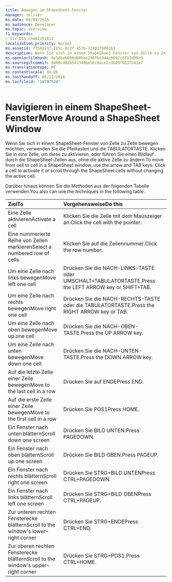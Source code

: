 ```yaml
---
title: Bewegen im ShapeSheet-Fenster
manager: soliver
ms.date: 03/09/2015
ms.audience: Developer
ms.topic: overview
f1_keywords:
- Vis_DSS.chm82251812
localization_priority: Normal
ms.assetid: f750223f-165c-8c2f-457b-724817b062b3
description: Wenn Sie sich in einem ShapeSheet-Fenster von Zelle zu Zelle bewegen möchten, verwenden Sie die Pfeiltasten und die TABULATORTASTE. Klicken Sie in eine Zelle, um diese zu aktivieren, oder führen Sie einen Bildlauf durch die ShapeSheet-Zellen aus, ohne die aktive Zelle zu ändern.
ms.openlocfilehash: 0e58ba66b6d086ee296fbc344c0892cdf11d09c9
ms.sourcegitcommit: 9d60cd82b5413446e5bc8ace2cd689f683fb41a7
ms.translationtype: MT
ms.contentlocale: de-DE
ms.lasthandoff: 06/11/2018
ms.locfileid: "19797529"
---
```

# <a name="move-around-a-shapesheet-window"></a><span data-ttu-id="62dab-104">Navigieren in einem ShapeSheet-Fenster</span><span class="sxs-lookup"><span data-stu-id="62dab-104">Move Around a ShapeSheet Window</span></span>

<span data-ttu-id="62dab-p102">Wenn Sie sich in einem ShapeSheet-Fenster von Zelle zu Zelle bewegen möchten, verwenden Sie die Pfeiltasten und die TABULATORTASTE. Klicken Sie in eine Zelle, um diese zu aktivieren, oder führen Sie einen Bildlauf durch die ShapeSheet-Zellen aus, ohne die aktive Zelle zu ändern.</span><span class="sxs-lookup"><span data-stu-id="62dab-p102">To move from cell to cell in a ShapeSheet window, use the arrow and TAB keys. Click a cell to activate it or scroll through the ShapeSheet cells without changing the active cell.</span></span>
  
<span data-ttu-id="62dab-107">Darüber hinaus können Sie die Methoden aus der folgenden Tabelle verwenden.</span><span class="sxs-lookup"><span data-stu-id="62dab-107">You also can use the techniques in the following table.</span></span>
  
|<span data-ttu-id="62dab-108">**Ziel**</span><span class="sxs-lookup"><span data-stu-id="62dab-108">**To**</span></span>|<span data-ttu-id="62dab-109">**Vorgehensweise**</span><span class="sxs-lookup"><span data-stu-id="62dab-109">**Do this**</span></span>|
|:-----|:-----|
| <span data-ttu-id="62dab-110">Eine Zelle aktivieren</span><span class="sxs-lookup"><span data-stu-id="62dab-110">Activate a cell</span></span>  <br/> | <span data-ttu-id="62dab-111">Klicken Sie die Zelle mit dem Mauszeiger an.</span><span class="sxs-lookup"><span data-stu-id="62dab-111">Click the cell with the pointer.</span></span>  <br/> |
| <span data-ttu-id="62dab-112">Eine nummerierte Reihe von Zellen markieren</span><span class="sxs-lookup"><span data-stu-id="62dab-112">Select a numbered row of cells</span></span>  <br/> | <span data-ttu-id="62dab-113">Klicken Sie auf die Zeilennummer.</span><span class="sxs-lookup"><span data-stu-id="62dab-113">Click the row number.</span></span>  <br/> |
| <span data-ttu-id="62dab-114">Um eine Zelle nach links bewegen</span><span class="sxs-lookup"><span data-stu-id="62dab-114">Move left one cell</span></span>  <br/> | <span data-ttu-id="62dab-115">Drücken Sie die NACH-LINKS-TASTE oder UMSCHALT+TABULATORTASTE.</span><span class="sxs-lookup"><span data-stu-id="62dab-115">Press the LEFT ARROW key or SHIFT+TAB.</span></span>  <br/> |
| <span data-ttu-id="62dab-116">Um eine Zelle nach rechts bewegen</span><span class="sxs-lookup"><span data-stu-id="62dab-116">Move right one cell</span></span>  <br/> | <span data-ttu-id="62dab-117">Drücken Sie die NACH-RECHTS-TASTE oder die TABULATORTASTE.</span><span class="sxs-lookup"><span data-stu-id="62dab-117">Press the RIGHT ARROW key or TAB.</span></span>  <br/> |
| <span data-ttu-id="62dab-118">Um eine Zelle nach oben bewegen</span><span class="sxs-lookup"><span data-stu-id="62dab-118">Move up one cell</span></span>  <br/> | <span data-ttu-id="62dab-119">Drücken Sie die NACH-OBEN-TASTE.</span><span class="sxs-lookup"><span data-stu-id="62dab-119">Press the UP ARROW key.</span></span>  <br/> |
| <span data-ttu-id="62dab-120">Um eine Zelle nach unten bewegen</span><span class="sxs-lookup"><span data-stu-id="62dab-120">Move down one cell</span></span>  <br/> | <span data-ttu-id="62dab-121">Drücken Sie die NACH-UNTEN-TASTE.</span><span class="sxs-lookup"><span data-stu-id="62dab-121">Press the DOWN ARROW key.</span></span>  <br/> |
| <span data-ttu-id="62dab-122">Auf die letzte Zelle einer Zeile bewegen</span><span class="sxs-lookup"><span data-stu-id="62dab-122">Move to the last cell in a row</span></span>  <br/> | <span data-ttu-id="62dab-123">Drücken Sie auf ENDE</span><span class="sxs-lookup"><span data-stu-id="62dab-123">Press END.</span></span>  <br/> |
| <span data-ttu-id="62dab-124">Auf die erste Zelle einer Zeile bewegen</span><span class="sxs-lookup"><span data-stu-id="62dab-124">Move to the first cell in a row</span></span>  <br/> | <span data-ttu-id="62dab-125">Drücken Sie POS1</span><span class="sxs-lookup"><span data-stu-id="62dab-125">Press HOME.</span></span>  <br/> |
| <span data-ttu-id="62dab-126">Ein Fenster nach unten blättern</span><span class="sxs-lookup"><span data-stu-id="62dab-126">Scroll down one screen</span></span>  <br/> | <span data-ttu-id="62dab-127">Drücken Sie BILD UNTEN.</span><span class="sxs-lookup"><span data-stu-id="62dab-127">Press PAGEDOWN.</span></span>  <br/> |
| <span data-ttu-id="62dab-128">Ein Fenster nach oben blättern</span><span class="sxs-lookup"><span data-stu-id="62dab-128">Scroll up one screen</span></span>  <br/> | <span data-ttu-id="62dab-129">Drücken Sie BILD OBEN.</span><span class="sxs-lookup"><span data-stu-id="62dab-129">Press PAGEUP.</span></span>  <br/> |
| <span data-ttu-id="62dab-130">Ein Fenster nach rechts blättern</span><span class="sxs-lookup"><span data-stu-id="62dab-130">Scroll right one screen</span></span>  <br/> | <span data-ttu-id="62dab-131">Drücken Sie STRG+BILD UNTEN</span><span class="sxs-lookup"><span data-stu-id="62dab-131">Press CTRL+PAGEDOWN.</span></span>  <br/> |
| <span data-ttu-id="62dab-132">Ein Fenster nach links blättern</span><span class="sxs-lookup"><span data-stu-id="62dab-132">Scroll left one screen</span></span>  <br/> | <span data-ttu-id="62dab-133">Drücken Sie STRG+BILD OBEN</span><span class="sxs-lookup"><span data-stu-id="62dab-133">Press CTRL+PAGEUP.</span></span>  <br/> |
| <span data-ttu-id="62dab-134">Zur unteren rechten Fensterecke blättern</span><span class="sxs-lookup"><span data-stu-id="62dab-134">Scroll to the window's lower-right corner</span></span>  <br/> | <span data-ttu-id="62dab-135">Drücken Sie STRG+ENDE</span><span class="sxs-lookup"><span data-stu-id="62dab-135">Press CTRL+END.</span></span>  <br/> |
| <span data-ttu-id="62dab-136">Zur oberen rechten Fensterecke blättern</span><span class="sxs-lookup"><span data-stu-id="62dab-136">Scroll to the window's upper-right corner</span></span>  <br/> | <span data-ttu-id="62dab-137">Drücken Sie STRG+POS1.</span><span class="sxs-lookup"><span data-stu-id="62dab-137">Press CTRL+HOME.</span></span>  <br/> |
   

